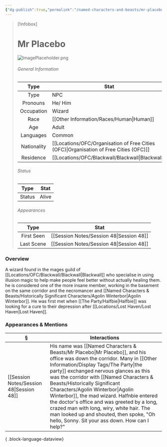 ```yaml
---
{"dg-publish":true,"permalink":"/named-characters-and-beasts/mr-placebo/","tags":["NPC"],"updated":"2025-09-20T17:29:29.716+01:00"}
---
```


>[!infobox]
> 
> #  Mr Placebo
> ![ImagePlaceholder.png](/img/user/Admin/Attachments/ImagePlaceholder.png)
> ###### General Information
> Type | Stat |
>  :----: | --- |
>  Type  | NPC |
>  Pronouns | He/ Him |
> Occupation | Wizard |
>  Race | [[Other Information/Races/Human\|Human]] |
> Age | Adult |
>  Languages | Common | 
>  Nationality | [[Locations/OFC/Organisation of Free Cities (OFC)\|Organisation of Free Cities (OFC)]] | 
>  Residence | [[Locations/OFC/Blackwall/Blackwall\|Blackwall]] | 
>  ###### Status
>   Type | Stat |
>  :----: | --- |
>  Status  | Alive |
> ###### Appearances
>   Type | Stat |
>  :----: | --- |
>  First Seen  | [[Session Notes/Session 48\|Session 48]] |
>  Last Scene | [[Session Notes/Session 48\|Session 48]]  |


### Overview
A wizard found in the mages guild of [[Locations/OFC/Blackwall/Blackwall\|Blackwall]] who specialise in using illusion magic to help make people feel better without actually healing them. he is considered one of the more insane member, working in the basement on the same corridor and the necromancer and [[Named Characters & Beasts/Historically Significant  Characters/Agolin Winterbor\|Agolin Winterbor]]. He was first met when [[The Party/Halfbie\|Halfbie]] was looking for a cure to their depression after [[Locations/Lost Haven/Lost Haven\|Lost Haven]]. 


### Appearances & Mentions
| §                                           | Interactions                                                                                                                                                                                                                                                                                                                                                                                    |
| ------------------------------------------- | ----------------------------------------------------------------------------------------------------------------------------------------------------------------------------------------------------------------------------------------------------------------------------------------------------------------------------------------------------------------------------------------------- |
| [[Session Notes/Session 48\|Session 48]] | His name was [[Named Characters & Beasts/Mr Placebo\|Mr Placebo]], and his office was down the corridor. Many in [[Other Information/Display Tags/The Party\|the party]] exchanged nervous glances as this was the corridor with [[Named Characters & Beasts/Historically Significant  Characters/Agolin Winterbor\|Agolin Winterbor]], the mad wizard. Halfnbie entered the doctor's office and was greeted by a long, crazed man with long, wiry, white hair. The man looked up and shouted, then spoke, "Oh hello, Sonny. Sit your ass down. How can I help?" |

{ .block-language-dataview}
